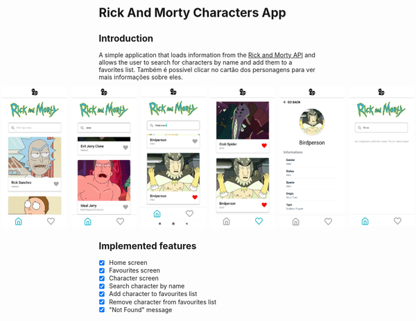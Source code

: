 # Rick And Morty Characters App

## Introduction

A simple application that loads information from the [Rick and Morty API](https://rickandmortyapi.com/) and allows the user to search for characters by name and add them to a favorites list. Também é possível clicar no cartão dos personagens para ver mais informações sobre eles.

<div style="display: flex; justify-content: center; gap: 10px;">
    <img src="./images/home_screen.jpg" alt="home" width="150"/>
    <img src="./images/searching.jpg" alt="searching" width="150"/>
    <img src="./images/liking.jpg" alt="liking" width="150"/>
    <img src="./images/favourites_screen.jpg" alt="favourites" width="150"/>
    <img src="./images/character_screen.jpg" alt="character" width="150"/>
    <img src="./images/not_found_screen.jpg" alt="not_found" width="150"/>
</div>

## Implemented features 
- [X] Home screen
- [X] Favourites screen 
- [X] Character screen 
- [X] Search character by name 
- [X] Add character to favourites list  
- [X] Remove character from favourites list 
- [X] "Not Found" message
